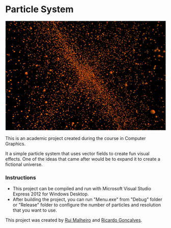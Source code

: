 Particle System
===============

![Particles](/particles.png)

This is an academic project created during the course in Computer Graphics.

It a simple particle system that uses vector fields to create fun visual effects. One of the ideas that came after would be to expand it to create a fictional universe.

### Instructions
* This project can be compiled and run with Microsoft Visual Studio Express 2012 for Windows Desktop.
* After building the project, you can run "Menu.exe" from "Debug" folder or "Release" folder to configure the number of particles and resolution that you want to use.


This project was created by [Rui Malheiro](https://github.com/ruimalheiro) and [Ricardo Gonçalves](https://github.com/rigon).